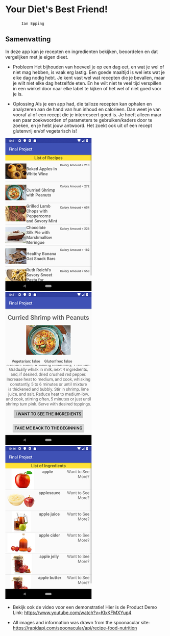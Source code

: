 # Your Diet's Best Friend!
           Ian Epping
## Samenvatting
In deze app kan je recepten en ingredienten bekijken, beoordelen en dat vergelijken met je eigen dieet.
- Probleem
Het bijhouden van hoeveel je op een dag eet, en wat je wel of niet mag hebben, is vaak erg lastig. Een goede maaltijd is wel iets wat je elke dag nodig hebt.
Je kent vast wel wat recepten die je bevallen, maar je wilt niet elke dag hetzelfde eten. En he wilt niet te veel tijd verspillen in een winkel door naar elke label te kijken of het wel of niet goed voor je is.

- Oplossing
Als je een app had, die talloze recepten kan ophalen en analyzeren aan de hand van hun inhoud en calorieen. Dan weet je van vooraf al of een recept die je interreseert goed is.
Je hoeft alleen maar een paar zoekwoorden of parameters te gebruiken/kaders door te zoeken, en je hebt jouw antwoord. Het zoekt ook uit of een recept glutenvrij en/of vegetarisch is!

![](https://github.com/iepping1/Final-Project/blob/master/docs/RecipeActivitySmall.png?raw=true)![](https://github.com/iepping1/Final-Project/blob/master/docs/RecipeDetailActivitySmall.png?raw=true)![](https://github.com/iepping1/Final-Project/blob/master/docs/IngredientActivitySmall.png?raw=true)

- Bekijk ook de video voor een demonstratie!
  Hier is de Product Demo Link: https://www.youtube.com/watch?v=KIxKFMXYup4
  
- All images and information was drawn from the spoonacular site: https://rapidapi.com/spoonacular/api/recipe-food-nutrition
